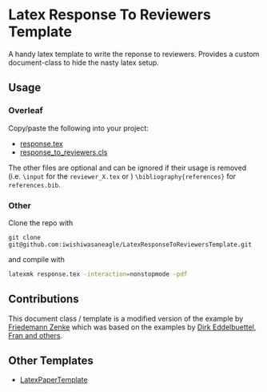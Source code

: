 # Latex Response To Reviewers Template

A handy latex template to write the reponse to reviewers. Provides a custom document-class to hide the nasty latex setup.

## Usage

### Overleaf

Copy/paste the following into your project:

- [response.tex](./response.tex)
- [response_to_reviewers.cls](./response_to_reviewers.cls)

The other files are optional and can be ignored if their usage is removed (i.e. `\input` for the `reviewer_X.tex` or )
`\bibliography{references}` for `references.bib`.

### Other

Clone the repo with

```
git clone git@github.com:iwishiwasaneagle/LatexResponseToReviewersTemplate.git
```

and compile with 

```bash
latexmk response.tex -interaction=nonstopmode -pdf
```

## Contributions

This document class / template is a modified version of the example by [Friedemann Zenke](zenkelab.org)
which was based on the examples by [Dirk Eddelbuettel, Fran and others](https://tex.stackexchange.com/questions/2317/latex-style-or-macro-for-detailed-response-to-referee-report).

## Other Templates

- [LatexPaperTemplate](https://github.com/iwishiwasaneagle/LatexPaperTemplate)
